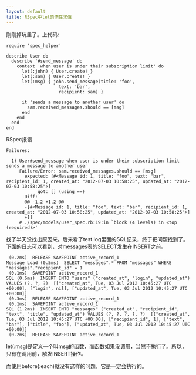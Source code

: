 ```yaml
---
layout: default
title: RSpec中let的惰性求值
---
```

刚刚掉坑里了。上代码:

    require 'spec_helper'  
      
    describe User do  
      describe '#send_message' do  
        context 'when user is under their subscription limit' do  
          let(:john) { User.create! }  
          let(:sam) { User.create! }  
          let(:msg) { john.send_message(title: 'foo',  
                        text: 'bar',  
                        recipient: sam) }  
      
          it 'sends a message to another user' do  
            sam.received_messages.should == [msg]  
          end  
        end  
      end  
    end

RSpec报错

    Failures:  
      
      1) User#send_message when user is under their subscription limit sends a message to another user  
         Failure/Error: sam.received_messages.should == [msg]  
           expected: [#<Message id: 1, title: "foo", text: "bar", recipient_id: 1, created_at: "2012-07-03 10:58:25", updated_at: "2012-07-03 10:58:25">]  
                got: [] (using ==)  
           Diff:  
           @@ -1,2 +1,2 @@  
           -[#<Message id: 1, title: "foo", text: "bar", recipient_id: 1, created_at: "2012-07-03 10:58:25", updated_at: "2012-07-03 10:58:25">]  
           +[]  
         # ./spec/models/user_spec.rb:19:in `block (4 levels) in <top (required)>'  

找了半天没找出原因来。后来看了test.log里面的SQL记录，终于把问题找到了。下面的日志可以看到，对messages表的SELECT发生在INSERT之前。

     (0.2ms)  RELEASE SAVEPOINT active_record_1  
    Message Load (0.5ms)  SELECT "messages".* FROM "messages" WHERE "messages"."recipient_id" = 1  
     (0.1ms)  SAVEPOINT active_record_1  
    SQL (0.6ms)  INSERT INTO "users" ("created_at", "login", "updated_at") VALUES (?, ?, ?)  [["created_at", Tue, 03 Jul 2012 10:45:27 UTC +00:00], ["login", nil], ["updated_at", Tue, 03 Jul 2012 10:45:27 UTC +00:00]]  
     (0.3ms)  RELEASE SAVEPOINT active_record_1  
     (0.1ms)  SAVEPOINT active_record_1  
    SQL (1.2ms)  INSERT INTO "messages" ("created_at", "recipient_id", "text", "title", "updated_at") VALUES (?, ?, ?, ?, ?)  [["created_at", Tue, 03 Jul 2012 10:45:27 UTC +00:00], ["recipient_id", 1], ["text", "bar"], ["title", "foo"], ["updated_at", Tue, 03 Jul 2012 10:45:27 UTC +00:00]]  
     (0.2ms)  RELEASE SAVEPOINT active_record_1  

let(:msg)是定义一个叫msg的函数，而函数如果没调用，当然不执行了。所以，只有在调用前，触发INSERT操作。

而使用before(:each)就没有这样的问题，它是一定会执行的。
